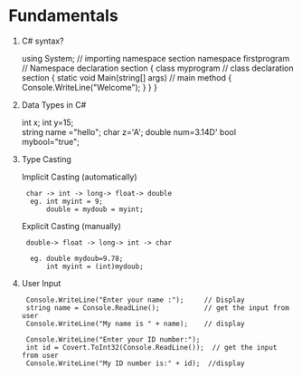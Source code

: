 # Fundamentals

1. C# syntax?

	using System;            // importing namespace section
	namespace firstprogram   // Namespace declaration section
	{
		class myprogram      // class declaration section
		{
			static void Main(string[] args)    // main method
			{
				Console.WriteLine("Welcome");
			}
		}
	}
	
2. Data Types in C#
	
	int x; int y=15;  
	string name ="hello";
	char z='A';
	double num=3.14D'
	bool  mybool="true";
	
3. Type Casting
	
	Implicit Casting (automatically)
		
		char -> int -> long-> float-> double
		 eg. int myint = 9;
		     double = mydoub = myint;
			 
	Explicit Casting (manually)
	
		double-> float -> long-> int -> char
		
		 eg. double mydoub=9.78;
			 int myint = (int)mydoub;  
			 
4. User Input
		
		Console.WriteLine("Enter your name :");     // Display
		string name = Console.ReadLine();			// get the input from user
	    Console.WriteLine("My name is " + name);    // display
		
		Console.WriteLine("Enter your ID number:");
		int id = Covert.ToInt32(Console.ReadLine());  // get the input from user
		Console.WriteLine("My ID number is:" + id);  //display 
		
		
		